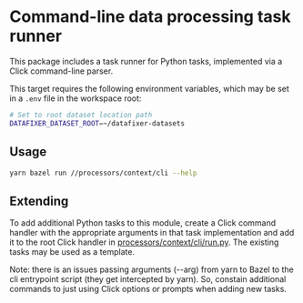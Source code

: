 # Command-line data processing task runner

This package includes a task runner for Python tasks, implemented via a Click command-line parser.

This target requires the following environment variables, which may be set in a `.env` file in the workspace root:

```bash
# Set to root dataset location path
DATAFIXER_DATASET_ROOT=~/datafixer-datasets
```

## Usage

```bash
yarn bazel run //processors/context/cli --help
```

## Extending

To add additional Python tasks to this module, create a Click command handler with the appropriate arguments in that task implementation and add it to the root Click handler in [processors/context/cli/run.py](./run.py). The existing tasks may be used as a template.

Note: there is an issues passing arguments (--arg) from yarn to Bazel to the cli entrypoint script (they get intercepted by yarn). So, constain additional commands to just using Click options or prompts when adding new tasks.
